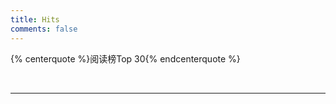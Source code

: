 ```yaml
---
title: Hits
comments: false
---
```


{% centerquote %}阅读榜Top 30{% endcenterquote %}

<p align="justfly" id="hits"><br></font></p>

<script src="//cdn1.lncld.net/static/js/3.0.4/av-min.js"></script>

<script>AV.initialize("uIrzS1i60S024CvU6ATzr4y7-gzGzoHsz", "9o0rnB856nyqXPURwBBncFkR");</script>

<script type="text/javascript">
  var num=30
  var time=0
  var title=""
  var url=""
  var query = new AV.Query('Counter');
  query.notEqualTo('id',0); 
  query.descending('time'); 
  query.limit(num); 
  query.find().then(function (todo) {
    for (var i=0;i<num;i++){ 
      var result=todo[i].attributes;
      time=result.time; 
      title=result.title; 
      url=result.url;  
      var content="<p>"+"<font color='#e20404'>"+"热度"+time+"℃"+"："+"<a href='"+"https://sli1989.github.io"+url+"'>"+title+"</font>"+"</a>"+"</p>";
      //document.write("<a href='"+"https://sli1989.github.io"+url+"'>"+title+"</a>"+"    Readtimes:"+time+"<br>");
      document.getElementById("hits").innerHTML+=content
    }
  }, function (error) {
    console.log("error");
  });
</script>

---